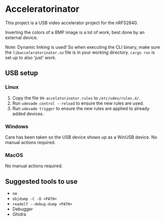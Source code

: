# Acceleratorinator

This project is a USB video accelerator project for the nRF52840.

Inverting the colors of a BMP image is a lot of work, best done by an external device.

Note: Dynamic linking is used! So when executing the CLI binary,
make sure the `libacceleratorinator.so` file is in your working directory.
`cargo run` is set up to also 'just' work.

## USB setup

### Linux

1. Copy the file `99-accelatorinator.rules` to `/etc/udev/rules.d/`.
2. Run `udevadm control --reload` to ensure the new rules are used.
3. Run `udevadm trigger` to ensure the new rules are applied to already added devices.

### Windows

Care has been taken so the USB device shows up as a WinUSB device.
No manual actions required.

### MacOS

No manual actions required.

## Suggested tools to use

- `nm`
- `objdump -C -D <PATH>`
- `readelf --debug-dump <PATH>`
- Debugger
- Ghidra
